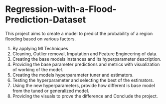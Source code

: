 # Regression-with-a-Flood-Prediction-Dataset

This project aims to create a model to predict the probability of a region flooding based on various factors. 
1. By applying Ml Techniques
2. Cleaning, Outlier removal, Imputation and Feature Engineering of data.
3. Creating the base models instances and its hyperparameter description.
4. Providing the base parameter predictions and metrics with visualization of working of the model.
5. Creating the models hyperparameter tuner and estimators.
6. Testing the hyperparameter and selecting the best of the estimators.
7. Using the new hyperparameters, provide how different is base model from the tuned or generalized model.
8. Providing the visuals to prove the difference and Conclude the project. 
 

